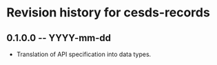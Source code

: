 # Revision history for cesds-records

## 0.1.0.0  -- YYYY-mm-dd

* Translation of API specification into data types.
